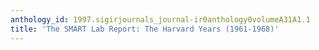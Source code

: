 ```yaml
---
anthology_id: 1997.sigirjournals_journal-ir0anthology0volumeA31A1.1
title: 'The SMART Lab Report: The Harvard Years (1961-1968)'
---
```

